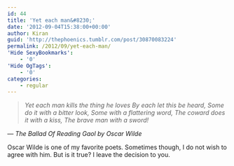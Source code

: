 ```yaml
---
id: 44
title: 'Yet each man&#8230;'
date: '2012-09-04T15:38:00+00:00'
author: Kiran
guid: 'http://thephoenics.tumblr.com/post/30870083224'
permalink: /2012/09/yet-each-man/
'Hide SexyBookmarks':
    - '0'
'Hide OgTags':
    - '0'
categories:
    - regular
---
```


> *Yet each man kills the thing he loves By each let this be heard, Some do it with a bitter look, Some with a flattering word, The coward does it with a kiss, The brave man with a sword!*

<span> —</span> *The Ballad Of Reading Gaol by Oscar Wilde*

Oscar Wilde is one of my favorite poets. Sometimes though, I do not wish to agree with him. But is it true? I leave the decision to you.